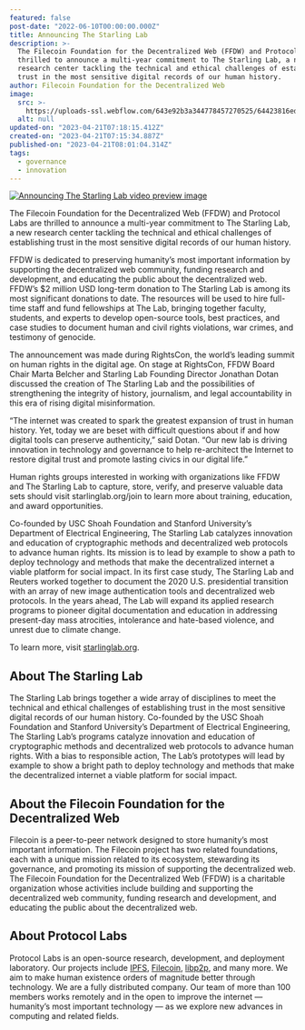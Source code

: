 ```yaml
---
featured: false
post-date: "2022-06-10T00:00:00.000Z"
title: Announcing The Starling Lab
description: >-
  The Filecoin Foundation for the Decentralized Web (FFDW) and Protocol Labs are
  thrilled to announce a multi-year commitment to The Starling Lab, a new
  research center tackling the technical and ethical challenges of establishing
  trust in the most sensitive digital records of our human history.
author: Filecoin Foundation for the Decentralized Web
image:
  src: >-
    https://uploads-ssl.webflow.com/643e92b3a344778457270525/64423816edebc4ceb27492e7_starling-lab-image.jpeg
  alt: null
updated-on: "2023-04-21T07:18:15.412Z"
created-on: "2023-04-21T07:15:34.887Z"
published-on: "2023-04-21T08:01:04.314Z"
tags:
  - governance
  - innovation
---
```


[![Announcing The Starling Lab video preview image](https://uploads-ssl.webflow.com/643e92b3a344778457270525/643e98b3638a0c3c5a6b8a19_hqdefault.jpeg)](https://www.youtube.com/watch?v=szltLBFoQg0)

The Filecoin Foundation for the Decentralized Web (FFDW) and Protocol Labs are thrilled to announce a multi-year commitment to The Starling Lab, a new research center tackling the technical and ethical challenges of establishing trust in the most sensitive digital records of our human history.

FFDW is dedicated to preserving humanity’s most important information by supporting the decentralized web community, funding research and development, and educating the public about the decentralized web. FFDW’s $2 million USD long-term donation to The Starling Lab is among its most significant donations to date. The resources will be used to hire full-time staff and fund fellowships at The Lab, bringing together faculty, students, and experts to develop open-source tools, best practices, and case studies to document human and civil rights violations, war crimes, and testimony of genocide.

The announcement was made during RightsCon, the world’s leading summit on human rights in the digital age. On stage at RightsCon, FFDW Board Chair Marta Belcher and Starling Lab Founding Director Jonathan Dotan discussed the creation of The Starling Lab and the possibilities of strengthening the integrity of history, journalism, and legal accountability in this era of rising digital misinformation.

“The internet was created to spark the greatest expansion of trust in human history. Yet, today we are beset with difficult questions about if and how digital tools can preserve authenticity,” said Dotan. “Our new lab is driving innovation in technology and governance to help re-architect the Internet to restore digital trust and promote lasting civics in our digital life.”

Human rights groups interested in working with organizations like FFDW and The Starling Lab to capture, store, verify, and preserve valuable data sets should visit starlinglab.org/join to learn more about training, education, and award opportunities.

Co-founded by USC Shoah Foundation and Stanford University’s Department of Electrical Engineering, The Starling Lab catalyzes innovation and education of cryptographic methods and decentralized web protocols to advance human rights. Its mission is to lead by example to show a path to deploy technology and methods that make the decentralized internet a viable platform for social impact. In its first case study, The Starling Lab and Reuters worked together to document the 2020 U.S. presidential transition with an array of new image authentication tools and decentralized web protocols. In the years ahead, The Lab will expand its applied research programs to pioneer digital documentation and education in addressing present-day mass atrocities, intolerance and hate-based violence, and unrest due to climate change.

To learn more, visit [starlinglab.org](http://starlinglab.org/).

## About The Starling Lab

The Starling Lab brings together a wide array of disciplines to meet the technical and ethical challenges of establishing trust in the most sensitive digital records of our human history. Co-founded by the USC Shoah Foundation and Stanford University’s Department of Electrical Engineering, The Starling Lab’s programs catalyze innovation and education of cryptographic methods and decentralized web protocols to advance human rights. With a bias to responsible action, The Lab’s prototypes will lead by example to show a bright path to deploy technology and methods that make the decentralized internet a viable platform for social impact.

## About the Filecoin Foundation for the Decentralized Web

Filecoin is a peer-to-peer network designed to store humanity’s most important information. The Filecoin project has two related foundations, each with a unique mission related to its ecosystem, stewarding its governance, and promoting its mission of supporting the decentralized web. The Filecoin Foundation for the Decentralized Web (FFDW) is a charitable organization whose activities include building and supporting the decentralized web community, funding research and development, and educating the public about the decentralized web.

## About Protocol Labs

Protocol Labs is an open-source research, development, and deployment laboratory. Our projects include [IPFS](https://ipfs.io/), [Filecoin](https://filecoin.io/), [libp2p](https://libp2p.io/), and many more. We aim to make human existence orders of magnitude better through technology. We are a fully distributed company. Our team of more than 100 members works remotely and in the open to improve the internet — humanity’s most important technology — as we explore new advances in computing and related fields.
